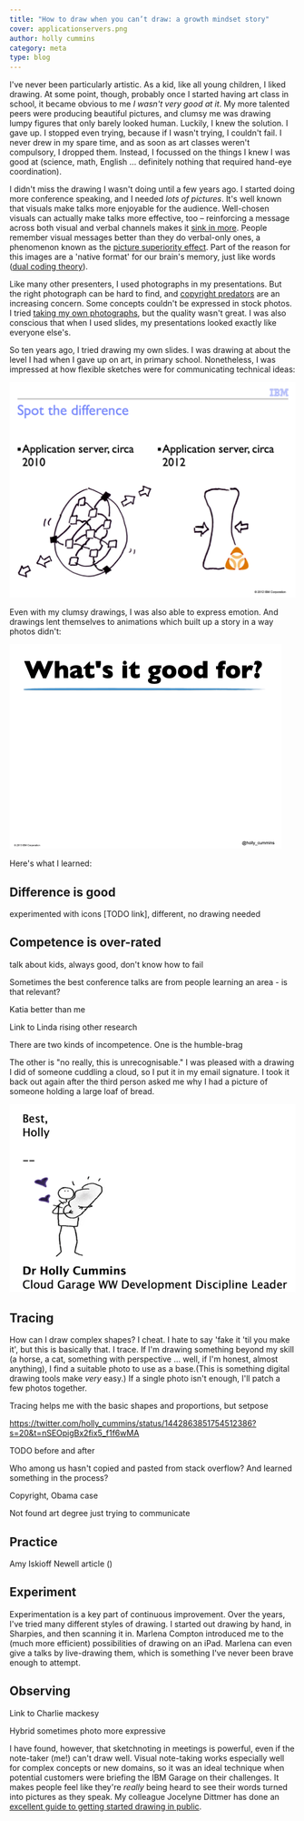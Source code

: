 ```yaml
---
title: "How to draw when you can’t draw: a growth mindset story"
cover: applicationservers.png
author: holly cummins
category: meta
type: blog
---
```


I've never been particularly artistic. As a kid, like all young children, I liked drawing.
At some point, though, probably once I started having art class in school, it became obvious to me _I wasn't very good at it_.
My more talented peers were producing beautiful pictures, and clumsy me was drawing lumpy figures that only barely looked human.
Luckily, I knew the solution. I gave up. I stopped even trying, because if I wasn't trying, I couldn't fail. I never drew in my spare time, and as soon as art classes weren't compulsory, I dropped them. Instead,
I focussed on the things I knew I was good at (science, math, English ... definitely nothing that required hand-eye coordination).

I didn't miss the drawing I wasn't doing until a few years ago. I started doing more conference speaking, and I needed _lots of pictures_. It's well known that visuals
make talks more enjoyable for the audience. Well-chosen visuals can actually make talks more effective, too – reinforcing a message
across both visual and verbal channels makes it [sink in more](https://www.shiftelearning.com/blog/bid/350326/studies-confirm-the-power-of-visuals-in-elearning). People remember visual messages better than they do verbal-only ones, a phenomenon known as the [picture superiority effect](https://en.wikipedia.org/wiki/Picture_superiority_effect). Part of the reason for this images are a 'native format' for our brain's memory, just like words ([dual coding theory](https://en.wikipedia.org/wiki/Dual-coding_theory)).

Like many other presenters, I used photographs in my presentations. But the right photograph can be hard to find, and [copyright predators](https://doctorow.medium.com/a-bug-in-early-creative-commons-licenses-has-enabled-a-new-breed-of-superpredator-5f6360713299) are an increasing concern.
Some concepts couldn't be expressed in stock photos.
I tried [taking my own photographs](https://noti.st/holly-cummins/iNasA3/everything-i-know-about-software-i-learnt-from-spaghetti-bolognese), but the quality wasn't great.
I was also conscious that when I used slides, my presentations looked exactly like everyone else's.

So ten years ago, I tried drawing my own slides. I was drawing at about the level I had when I gave up on art, in primary school.
Nonetheless, I was impressed at how flexible sketches were for communicating technical ideas:

![A complex application server compared with a simple one](applicationservers.png)

Even with my clumsy drawings, I was also able to express emotion. And drawings lent themselves to animations which built up a story in a way photos didn't:

![A developer looking alarmed when they see the clock](alarmeddeveloper.gif)

Here's what I learned:

## Difference is good

experimented with icons [TODO link], different, no drawing needed

## Competence is over-rated

talk about kids, always good, don't know how to fail

Sometimes the best conference talks are from people learning an area - is that relevant?

Katia better than me

Link to Linda rising other research

There are two kinds of incompetence. One is the humble-brag

The other is "no really, this is unrecognisable." I was pleased with a drawing I did of someone
cuddling a cloud, so I put it in my email signature. I took it back out again after the
third person asked me why I had a picture of someone holding a large loaf of bread.

![Supposed to be someone cuddling a cloud](cloud-bread-signature.png)

## Tracing

How can I draw complex shapes? I cheat. I hate to say 'fake it 'til you make it', but this is basically that. I trace. If I'm drawing something beyond my skill (a horse, a cat, something with perspective ... well, if I'm honest, almost anything), I find a suitable photo to use as a base.(This is something digital drawing tools make _very_ easy.)
If a single photo isn't enough, I'll patch a few photos together.

Tracing helps me with the basic shapes and proportions, but
setpose

https://twitter.com/holly_cummins/status/1442863851754512386?s=20&t=nSEOpigBx2fix5_f1f6wMA

TODO before and after

Who among us hasn't copied and pasted from stack overflow? And learned something in the process?

Copyright, Obama case

Not found art degree just trying to communicate

## Practice

Amy Iskioff Newell article ()

## Experiment

Experimentation is a key part of continuous improvement. Over the years, I've tried many different styles of drawing. I started out drawing by hand, in Sharpies, and then scanning it in. Marlena Compton introduced me to the (much more efficient) possibilities of drawing on an iPad. Marlena can even give a talks by live-drawing them, which is something I've never been brave enough to attempt.

## Observing

Link to Charlie mackesy

Hybrid sometimes photo more expressive

I have found, however, that sketchnoting in meetings is powerful, even if the note-taker (me!) can't draw well. Visual note-taking works especially well for complex concepts or new domains, so it was an ideal technique when potential customers were briefing the IBM Garage on their challenges. It makes people feel like they're _really_ being heard to see their words turned into pictures as they speak. My colleague Jocelyne Dittmer has done an [excellent guide to getting started drawing in public](https://medium.com/@jocelynedittmer_5269/visual-thinking-sketching-ec64f19cf70).

